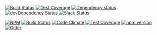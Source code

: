 

[![Build Status](https://travis-ci.org/octoblu/meshblu-core-task-enqueue-jobs-for-webhooks-broadcast-sent.svg?branch=master)](https://travis-ci.org/octoblu/meshblu-core-task-enqueue-jobs-for-webhooks-broadcast-sent)
[![Test Coverage](https://codecov.io/gh/octoblu/meshblu-core-task-enqueue-jobs-for-webhooks-broadcast-sent/branch/master/graph/badge.svg)](https://codecov.io/gh/octoblu/meshblu-core-task-enqueue-jobs-for-webhooks-broadcast-sent)
[![Dependency status](http://img.shields.io/david/octoblu/meshblu-core-task-enqueue-jobs-for-webhooks-broadcast-sent.svg?style=flat)](https://david-dm.org/octoblu/meshblu-core-task-enqueue-jobs-for-webhooks-broadcast-sent)
[![devDependency Status](http://img.shields.io/david/dev/octoblu/meshblu-core-task-enqueue-jobs-for-webhooks-broadcast-sent.svg?style=flat)](https://david-dm.org/octoblu/meshblu-core-task-enqueue-jobs-for-webhooks-broadcast-sent#info=devDependencies)
[![Slack Status](http://community-slack.octoblu.com/badge.svg)](http://community-slack.octoblu.com)

[![NPM](https://nodei.co/npm/meshblu-core-task-enqueue-jobs-for-webhooks-broadcast-sent.svg?style=flat)](https://npmjs.org/package/meshblu-core-task-enqueue-jobs-for-webhooks-broadcast-sent)
[![Build Status](https://travis-ci.org/octoblu/.svg?branch=master)](https://travis-ci.org/octoblu/)
[![Code Climate](https://codeclimate.com/github/octoblu//badges/gpa.svg)](https://codeclimate.com/github/octoblu/)
[![Test Coverage](https://codeclimate.com/github/octoblu//badges/coverage.svg)](https://codeclimate.com/github/octoblu/)
[![npm version](https://badge.fury.io/js/.svg)](http://badge.fury.io/js/)
[![Gitter](https://badges.gitter.im/octoblu/help.svg)](https://gitter.im/octoblu/help)

